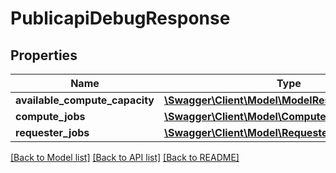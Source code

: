 # PublicapiDebugResponse

## Properties
Name | Type | Description | Notes
------------ | ------------- | ------------- | -------------
**available_compute_capacity** | [**\Swagger\Client\Model\ModelResourceUsageData**](ModelResourceUsageData.md) |  | [optional] 
**compute_jobs** | [**\Swagger\Client\Model\ComputenodeActiveJob[]**](ComputenodeActiveJob.md) |  | [optional] 
**requester_jobs** | [**\Swagger\Client\Model\RequesternodeActiveJob[]**](RequesternodeActiveJob.md) |  | [optional] 

[[Back to Model list]](../../README.md#documentation-for-models) [[Back to API list]](../../README.md#documentation-for-api-endpoints) [[Back to README]](../../README.md)

